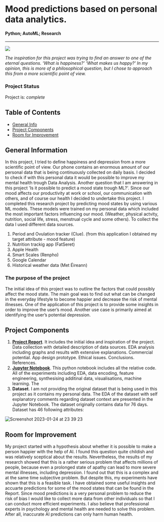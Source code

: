 # Mood predictions based on personal data analytics.

#### Python; AutoML; Research
---
<img src="https://as2.ftcdn.net/v2/jpg/03/08/12/65/1000_F_308126573_fDAWMDCQVNzBsnXgqr2ldt8MrJBIun3P.jpg"/>

_The inspiration for this project was trying to find an answer to one of the eternal questions. ‘What is happiness?’ ‘What makes us happy?’ In my opinion, this is more of a philosophical question, but I chose to approach this from a more scientific point of view._ 

### Project Status
Project is: _complete_

## Table of Contents
* [General Info](#general-information)
* [Project Components](#project-components)
* [Room for Improvement](#room-for-improvement)

## General Information
In this project, I tried to define happiness and depression from a more scientific point of view. Our phone contains an enormous amount of our personal data that is being continuously collected on daily basis. I decided to check if with this personal data it would be possible to improve my mental health trough Data Analysis. Another question that I am answering in this project 'Is it possible to predict a mood state trough ML?'.
Since our mood affects our productivity at work or school, our communication with others, and of course our health I decided to undertake this project.
I completed this research project by predicting mood states by using various ML models. These models were trained on my personal data which included the most important factors influencing our mood. (Weather, physical actvity, nutrition, social life, stress, menstrual cycle and some others). 
To collect the data I used different data sources.
1. Period and Ovulation tracker (Clue). (from this application I obtained my target attribute - mood feature)
2. Nutrition trackig app (FatSeret)
3. Apple Health
4. Smart Scales (Renpho)
5. Google Calendar
6. Historical weather data (Met Éireann)

### The purpose of the project
The initial idea of this project was to outline the factors that could possibly affect the mood state. The main goal was to find out what can be changed in the everyday lifestyle to become happier and decrease the risk of mental illnesses.
One of the application of this project is to provide some insights in order to improve the user’s mood.
Another use case is primarily aimed at identifying the user’s potential depression.

## Project Components 
1. [**Project Report**](Report.pdf). It includes the initial idea and inspiration of the project. Data collection with detailed description of data sources. EDA analysis including graphs and results with extensive explanations. Commercial potential. App design prototype. Ethical issues. Conclusions. References.
 2. [**Jupyter Notebook**](Mood_Analysis.ipynb). This python notebook includes all the relative code. All of the experiments including EDA, data encoding, feature engineering, synthesising additinal data, visualisations, machine learning. The 
3. **Dataset**. I am not providing the original dataset that is being used in this project as it contains my personal data. The EDA of the dataset with self explanatory comments regarding dataset context are presented in the Jupyter Notebook. The dataset originally contains data for 76 days. Dataset has 46 following attributes:

![Screenshot 2023-01-24 at 23 39 23](https://user-images.githubusercontent.com/115179693/214445321-5cbd2574-dc93-4c06-8930-fb4d7d69a99f.png)

## Room for Improvement
My project started with a hypothesis about whether it is possible to make a person happier with the help of AI. I found this question quite childish and was relatively sceptical about the results. Nevertheless, the results of my research showed that this is a rather serious problem that affects millions of people, because even a prolonged state of apathy can lead to more severe mental illnesses, including depression.
I found out that this is a complex and at the same time subjective problem. But despite this, my experiments have shown that this is a feasible task. I have obtained some useful insights and accuarte predictions for some of the mood states that can be found in the Report. 
Since mood predictions is a very personal problem to reduce the risk of bias I would like to collect more data from other individuals so that I can conduct more efficient experiments. I also believe that professional experts in psychology and mental health are needed to solve this problem. After all, inaccurate AI predictions can only harm human health.
